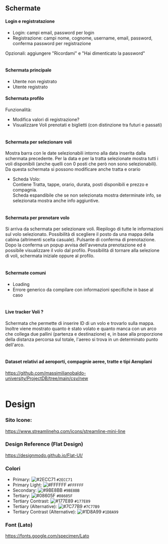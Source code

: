 ## Schermate
#### Login e registratazione
- Login: campi email, password per login<br/>
- Registrazione: campi nome, cognome, username, email, password, conferma password per registrazione<br/>

Opzionali: aggiungere "Ricordami" e "Hai dimenticato la password"
<br/><br/>

#### Schermata principale
- Utente non registrato
- Utente registrato

#### Schermata profilo
Funzionalità:
- Modifica valori di registrazione?
- Visualizzare Voli prenotati e biglietti (con distinzione tra futuri e passati)
  <br/><br/>

#### Schermata per selezionare voli
Mostra barra con le date selezionabili intorno alla data inserita dalla schermata precedente. Per la data e per la tratta selezionate mostra tutti i voli disponibili (anche quelli con 0 posti che però non sono selezionabili).<br/>
Da questa schermata si possono modificare anche tratta e orario

- Scheda Volo:<br/>
Contiene Tratta, tappe, orario, durata, posti disponibili e prezzo e compagnia.<br/>
  Scheda espandibile che se non selezionata mostra determinate info, se selezionata mostra anche info aggiuntive.
  <br/><br/>

#### Schermata per prenotare volo
Si arriva da schermata per selezionare voli. Riepilogo di tutte le informazioni sul volo selezionato. Possibilità di scegliere il posto da una mappa della cabina (altrimenti scelta casuale). Pulsante di conferma di prenotazione.<br/>
Dopo la conferma un popup avvisa dell'avvenuta prenotazione ed è possibile visualizzare il volo dal profilo. Possibilità di tornare alla selezione di voli, schermata iniziale oppure al profilo.
<br/><br/>

#### Schermate comuni
- Loading
- Errore generico da compilare con informazioni specifiche in base al caso
  <br/><br/>

#### Live tracker Voli ?
Schermata che permette di inserire ID di un volo e trovarlo sulla mappa. Inoltre viene mostrato quanto è stato volato e quanto manca con un arco che collega due pallini (partenza e destinazione) e, in base alla proporzione della distanza percorsa sul totale, l'aereo si trova in un determinato punto dell'arco.
<br/><br/>

#### Dataset relativi ad aeroporti, compagnie aeree, tratte e tipi Aeroplani
https://github.com/massimilianobaldo-university/ProjectDB/tree/main/csv/new
<br/><br/>

# Design

### Sito Icone:

https://www.streamlinehq.com/icons/streamline-mini-line

### Design Reference (Flat Design)

https://designmodo.github.io/Flat-UI/

### Colori

- Primary: ![#2ECC71](https://placehold.co/30x30/2ECC71/2ECC71.png) `#2ECC71`
- Primary Light: ![#FFFFFF](https://placehold.co/30x30/FFFFFF/FFFFFF.png) `#FFFFFF`
- Secondary: ![#9BE8BB](https://placehold.co/30x30/9BE8BB/9BE8BB.png) `#9BE8BB`
- Tertiary: ![#08605F](https://placehold.co/30x30/08605F/08605F.png) `#08605F`
- Tertiary Contrast: ![#177E89](https://placehold.co/30x30/177E89/177E89.png) `#177E89`
- Tertiary (Alternative): ![#7C77B9](https://placehold.co/30x30/7C77B9/7C77B9.png) `#7C77B9`
- Tertiary Contrast (Alternative): ![#1D8A99](https://placehold.co/30x30/1D8A99/1D8A99.png) `#1D8A99`

### Font (Lato)
https://fonts.google.com/specimen/Lato